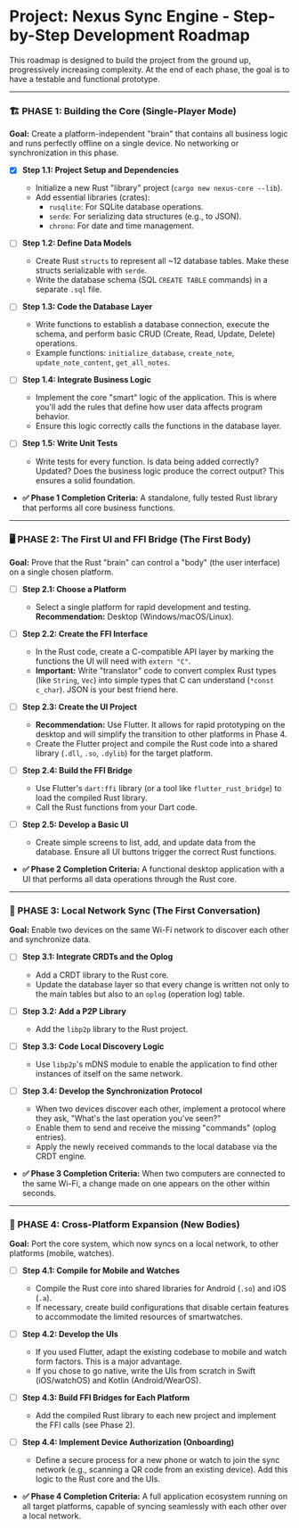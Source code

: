 # Project: Nexus Sync Engine - Step-by-Step Development Roadmap

This roadmap is designed to build the project from the ground up, progressively increasing complexity. At the end of each phase, the goal is to have a testable and functional prototype.

---

### 🏗️ PHASE 1: Building the Core (Single-Player Mode)

**Goal:** Create a platform-independent "brain" that contains all business logic and runs perfectly offline on a single device. No networking or synchronization in this phase.

-   [x] **Step 1.1: Project Setup and Dependencies**
    -   Initialize a new Rust "library" project (`cargo new nexus-core --lib`).
    -   Add essential libraries (crates):
        -   `rusqlite`: For SQLite database operations.
        -   `serde`: For serializing data structures (e.g., to JSON).
        -   `chrono`: For date and time management.

-   [ ] **Step 1.2: Define Data Models**
    -   Create Rust `structs` to represent all ~12 database tables. Make these structs serializable with `serde`.
    -   Write the database schema (SQL `CREATE TABLE` commands) in a separate `.sql` file.

-   [ ] **Step 1.3: Code the Database Layer**
    -   Write functions to establish a database connection, execute the schema, and perform basic CRUD (Create, Read, Update, Delete) operations.
    -   Example functions: `initialize_database`, `create_note`, `update_note_content`, `get_all_notes`.

-   [ ] **Step 1.4: Integrate Business Logic**
    -   Implement the core "smart" logic of the application. This is where you'll add the rules that define how user data affects program behavior.
    -   Ensure this logic correctly calls the functions in the database layer.

-   [ ] **Step 1.5: Write Unit Tests**
    -   Write tests for every function. Is data being added correctly? Updated? Does the business logic produce the correct output? This ensures a solid foundation.

-   **✅ Phase 1 Completion Criteria:** A standalone, fully tested Rust library that performs all core business functions.

---

### 🖥️ PHASE 2: The First UI and FFI Bridge (The First Body)

**Goal:** Prove that the Rust "brain" can control a "body" (the user interface) on a single chosen platform.

-   [ ] **Step 2.1: Choose a Platform**
    -   Select a single platform for rapid development and testing. **Recommendation:** Desktop (Windows/macOS/Linux).

-   [ ] **Step 2.2: Create the FFI Interface**
    -   In the Rust code, create a C-compatible API layer by marking the functions the UI will need with `extern "C"`.
    -   **Important:** Write "translator" code to convert complex Rust types (like `String`, `Vec`) into simple types that C can understand (`*const c_char`). JSON is your best friend here.

-   [ ] **Step 2.3: Create the UI Project**
    -   **Recommendation:** Use Flutter. It allows for rapid prototyping on the desktop and will simplify the transition to other platforms in Phase 4.
    -   Create the Flutter project and compile the Rust code into a shared library (`.dll`, `.so`, `.dylib`) for the target platform.

-   [ ] **Step 2.4: Build the FFI Bridge**
    -   Use Flutter's `dart:ffi` library (or a tool like `flutter_rust_bridge`) to load the compiled Rust library.
    -   Call the Rust functions from your Dart code.

-   [ ] **Step 2.5: Develop a Basic UI**
    -   Create simple screens to list, add, and update data from the database. Ensure all UI buttons trigger the correct Rust functions.

-   **✅ Phase 2 Completion Criteria:** A functional desktop application with a UI that performs all data operations through the Rust core.

---

### 🔄 PHASE 3: Local Network Sync (The First Conversation)

**Goal:** Enable two devices on the same Wi-Fi network to discover each other and synchronize data.

-   [ ] **Step 3.1: Integrate CRDTs and the Oplog**
    -   Add a CRDT library to the Rust core.
    -   Update the database layer so that every change is written not only to the main tables but also to an `oplog` (operation log) table.

-   [ ] **Step 3.2: Add a P2P Library**
    -   Add the `libp2p` library to the Rust project.

-   [ ] **Step 3.3: Code Local Discovery Logic**
    -   Use `libp2p`'s mDNS module to enable the application to find other instances of itself on the same network.

-   [ ] **Step 3.4: Develop the Synchronization Protocol**
    -   When two devices discover each other, implement a protocol where they ask, "What's the last operation you've seen?"
    -   Enable them to send and receive the missing "commands" (oplog entries).
    -   Apply the newly received commands to the local database via the CRDT engine.

-   **✅ Phase 3 Completion Criteria:** When two computers are connected to the same Wi-Fi, a change made on one appears on the other within seconds.

---

### 📱 PHASE 4: Cross-Platform Expansion (New Bodies)

**Goal:** Port the core system, which now syncs on a local network, to other platforms (mobile, watches).

-   [ ] **Step 4.1: Compile for Mobile and Watches**
    -   Compile the Rust core into shared libraries for Android (`.so`) and iOS (`.a`).
    -   If necessary, create build configurations that disable certain features to accommodate the limited resources of smartwatches.

-   [ ] **Step 4.2: Develop the UIs**
    -   If you used Flutter, adapt the existing codebase to mobile and watch form factors. This is a major advantage.
    -   If you chose to go native, write the UIs from scratch in Swift (iOS/watchOS) and Kotlin (Android/WearOS).

-   [ ] **Step 4.3: Build FFI Bridges for Each Platform**
    -   Add the compiled Rust library to each new project and implement the FFI calls (see Phase 2).

-   [ ] **Step 4.4: Implement Device Authorization (Onboarding)**
    -   Define a secure process for a new phone or watch to join the sync network (e.g., scanning a QR code from an existing device). Add this logic to the Rust core and the UIs.

-   **✅ Phase 4 Completion Criteria:** A full application ecosystem running on all target platforms, capable of syncing seamlessly with each other over a local network.
